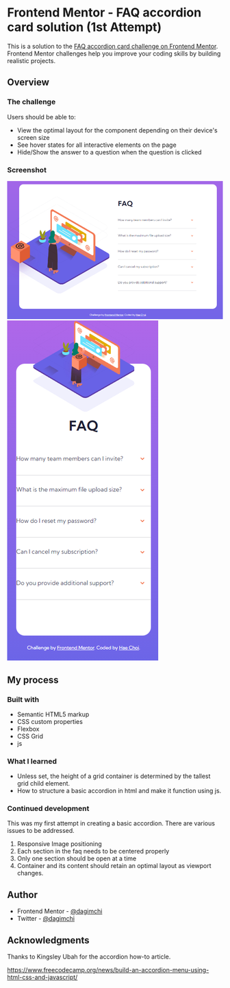 # Frontend Mentor - FAQ accordion card solution (1st Attempt)

This is a solution to the [FAQ accordion card challenge on Frontend Mentor](https://www.frontendmentor.io/challenges/faq-accordion-card-XlyjD0Oam). Frontend Mentor challenges help you improve your coding skills by building realistic projects.

## Overview

### The challenge

Users should be able to:

- View the optimal layout for the component depending on their device's screen size
- See hover states for all interactive elements on the page
- Hide/Show the answer to a question when the question is clicked

### Screenshot

![](ss.png)
![](ss-mobile.png)

## My process

### Built with

- Semantic HTML5 markup
- CSS custom properties
- Flexbox
- CSS Grid
- js

### What I learned

- Unless set, the height of a grid container is determined by the tallest grid child element.
- How to structure a basic accordion in html and make it function using js.

### Continued development

This was my first attempt in creating a basic accordion. There are various issues to be addressed.

1. Responsive Image positioning
2. Each section in the faq needs to be centered properly
3. Only one section should be open at a time
4. Container and its content should retain an optimal layout as viewport changes.

## Author

- Frontend Mentor - [@dagimchi](https://www.frontendmentor.io/profile/dagimchi)
- Twitter - [@dagimchi](https://www.twitter.com/dagimchi)

## Acknowledgments

Thanks to Kingsley Ubah for the accordion how-to article.

https://www.freecodecamp.org/news/build-an-accordion-menu-using-html-css-and-javascript/
